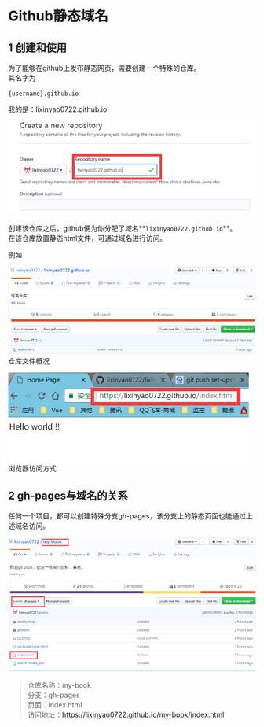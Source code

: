 # Github静态域名

## 1 创建和使用

为了能够在github上发布静态网页，需要创建一个特殊的仓库。  
其名字为

```
{username}.github.io
```

我的是：lixinyao0722.github.io

![](../assets/imgs/special_repo.png)

创建该仓库之后，github便为你分配了域名**`lixinyao0722.github.io`**。  
在该仓库放置静态html文件，可通过域名进行访问。

例如

![仓库文件概况](../assets/imgs/domain_repository.png)  
仓库文件概况

![](../assets/imgs/example-hello-world.png)  
浏览器访问方式

## 2 gh-pages与域名的关系

任何一个项目，都可以创建特殊分支gh-pages，该分支上的静态页面也能通过上述域名访问。

![](../assets/imgs/visit-by-gh-pages.png)

> 仓库名称：my-book  
> 分支：gh-pages  
> 页面：index.html  
> 访问地址：https://lixinyao0722.github.io/my-book/index.html


